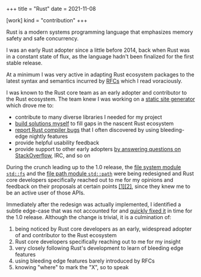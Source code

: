 +++
title = "Rust"
date = 2021-11-08

[work]
kind = "contribution"
+++

Rust is a modern systems programming language that emphasizes memory safety and safe concurrency.

I was an early Rust adopter since a little before 2014, back when Rust was in a constant state of flux, as the language hadn't been finalized for the first stable release.

At a minimum I was very active in adapting Rust ecosystem packages to the latest syntax and semantics incurred by [RFCs](https://github.com/rust-lang/rfcs) which I read voraciously.

I was known to the Rust core team as an early adopter and contributor to the Rust ecosystem. The team knew I was working on a [static site generator](https://github.com/diecast/diecast) which drove me to:

- contribute to many diverse libraries I needed for my project
- [build solutions myself](https://github.com/blaenk/hoedown) to fill gaps in the nascent Rust ecosystem
- [report Rust compiler bugs](https://github.com/rust-lang/rust/issues?q=is%3Aissue+sort%3Aupdated-desc+author%3Ablaenk+is%3Aclosed) that I often discovered by using bleeding-edge nightly features
- provide helpful usability feedback
- provide support to other early adopters [by answering questions on StackOverflow](https://stackoverflow.com/search?q=user:101090+[rust]), IRC, and so on

During the crunch leading up to the 1.0 release, the [file system module `std::fs`](https://doc.rust-lang.org/std/fs/) and the [file path module `std::path`](https://doc.rust-lang.org/std/path/) were being redesigned and Rust core developers specifically reached out to me for my opinions and feedback on their proposals at certain points [[1]](https://github.com/rust-lang/rust/pull/22208#issuecomment-74022467)[[2]](https://github.com/rust-lang/rfcs/pull/529#issuecomment-88283983), since they knew me to be an active user of those APIs.

Immediately after the redesign was actually implemented, I identified a subtle edge-case that was not accounted for and [quickly fixed it](https://github.com/rust-lang/rust/pull/22351) in time for the 1.0 release. Although the change is trivial, it is a culmination of:

1. being noticed by Rust core developers as an early, widespread adopter of and contributor to the Rust ecosystem
1. Rust core developers specifically reaching out to me for my insight
1. very closely following Rust's development to learn of bleeding edge features
1. using bleeding edge features barely introduced by RFCs
1. knowing "where" to mark the "X", so to speak
